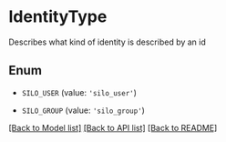 # IdentityType

Describes what kind of identity is described by an id

## Enum

* `SILO_USER` (value: `'silo_user'`)

* `SILO_GROUP` (value: `'silo_group'`)

[[Back to Model list]](../README.md#documentation-for-models) [[Back to API list]](../README.md#documentation-for-api-endpoints) [[Back to README]](../README.md)


